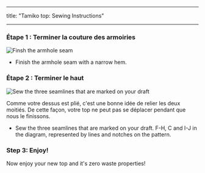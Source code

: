 - - -
title: "Tamiko top: Sewing Instructions"
- - -

### Étape 1 : Terminer la couture des armoiries

![Finsh the armhole seam](step03.png)

- Finish the armhole seam with a narrow hem.

### Étape 2 : Terminer le haut

![Sew the three seamlines that are marked on your draft](step04.png)

<Note>

Comme votre dessus est plié, c'est une bonne idée de relier les deux moitiés.
De cette façon, votre top ne peut pas se déplacer pendant que nous le finissons.

</Note>

- Sew the three seamlines that are marked on your draft. F-H, C and I-J in the diagram, represented by lines and notches on the pattern.

### Step 3: Enjoy!

Now enjoy your new top and it's zero waste properties!

